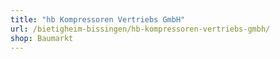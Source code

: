 ```yaml
---
title: "hb Kompressoren Vertriebs GmbH"
url: /bietigheim-bissingen/hb-kompressoren-vertriebs-gmbh/
shop: Baumarkt
---
```

